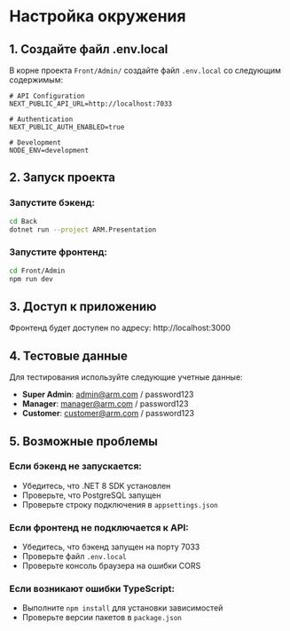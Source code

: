 # Настройка окружения

## 1. Создайте файл .env.local

В корне проекта `Front/Admin/` создайте файл `.env.local` со следующим содержимым:

```env
# API Configuration
NEXT_PUBLIC_API_URL=http://localhost:7033

# Authentication
NEXT_PUBLIC_AUTH_ENABLED=true

# Development
NODE_ENV=development
```

## 2. Запуск проекта

### Запустите бэкенд:
```bash
cd Back
dotnet run --project ARM.Presentation
```

### Запустите фронтенд:
```bash
cd Front/Admin
npm run dev
```

## 3. Доступ к приложению

Фронтенд будет доступен по адресу: http://localhost:3000

## 4. Тестовые данные

Для тестирования используйте следующие учетные данные:

- **Super Admin**: admin@arm.com / password123
- **Manager**: manager@arm.com / password123  
- **Customer**: customer@arm.com / password123

## 5. Возможные проблемы

### Если бэкенд не запускается:
- Убедитесь, что .NET 8 SDK установлен
- Проверьте, что PostgreSQL запущен
- Проверьте строку подключения в `appsettings.json`

### Если фронтенд не подключается к API:
- Убедитесь, что бэкенд запущен на порту 7033
- Проверьте файл `.env.local`
- Проверьте консоль браузера на ошибки CORS

### Если возникают ошибки TypeScript:
- Выполните `npm install` для установки зависимостей
- Проверьте версии пакетов в `package.json` 